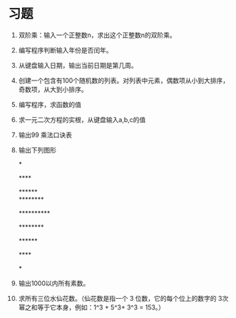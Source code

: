 # 习题


1.  双阶乘：输入一个正整数n，求出这个正整数n的双阶乘。

2.  编写程序判断输入年份是否闰年。

3.  从键盘输入日期，输出当前日期是第几周。

4.  创建一个包含有100个随机数的列表。对列表中元素，偶数项从小到大排序，奇数项，从大到小排序。

5.  编写程序，求函数的值

6.  求一元二次方程的实根，从键盘输入a,b,c的值

7.  输出99 乘法口诀表

8.  输出下列图形

    \*

    \*\*\*\*

    \*\*\*\*\*\*  
    \*\*\*\*\*\*\*\*

    \*\*\*\*\*\*\*\*\*\*

    \*\*\*\*\*\*\*\*

    \*\*\*\*\*\*

    \*\*\*\*

    \*

9.  输出1000以内所有素数。

10. 求所有三位水仙花数。（仙花数是指一个 3 位数，它的每个位上的数字的
    3次幂之和等于它本身，例如：1\^3 + 5\^3+ 3\^3 = 153。）
